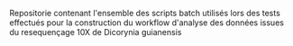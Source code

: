 Repositorie contenant l'ensemble des scripts batch utilisés lors des tests effectués pour la construction du workflow d'analyse des données issues du resequençage 10X de Dicorynia guianensis 
